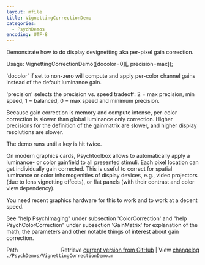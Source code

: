 ```yaml
---
layout: mfile
title: VignettingCorrectionDemo
categories:
  - PsychDemos
encoding: UTF-8
---
```


Demonstrate how to do display devignetting aka per-pixel gain correction.

Usage: VignettingCorrectionDemo([docolor=0][, precision=max]);

'docolor' if set to non-zero will compute and apply per-color channel
gains instead of the default luminance gain.

'precision' selects the precision vs. speed tradeoff: 2 = max precision,
min speed, 1 = balanced, 0 = max speed and minimum precision.

Because gain correction is memory and compute intense, per-color
correction is slower than global luminance only correction. Higher
precisions for the definition of the gainmatrix are slower, and higher
display resolutions are slower.

The demo runs until a key is hit twice.

On modern graphics cards, Psychtoolbox allows to automatically apply a
luminance- or color gainfield to all presented stimuli. Each pixel
location can get individually gain corrected. This is useful to correct
for spatial luminance or color inhomogenities of display devices, e.g.,
video projectors (due to lens vignetting effects), or flat panels (with
their contrast and color view dependency).

You need recent graphics hardware for this to work and to work at a
decent speed.

See "help PsychImaging" under subsection 'ColorCorrection' and "help
PsychColorCorrection" under subsection 'GainMatrix' for explanation of
the math, the parameters and other notable things of interest about gain
correction.



<div class="code_header" style="text-align:right;">
  <span style="float:left;">Path&nbsp;&nbsp;</span> <span class="counter">Retrieve <a href=
  "https://raw.github.com/Psychtoolbox-3/Psychtoolbox-3/beta/./PsychDemos/VignettingCorrectionDemo.m">current version from GitHub</a> | View <a href=
  "https://github.com/Psychtoolbox-3/Psychtoolbox-3/commits/beta/./PsychDemos/VignettingCorrectionDemo.m">changelog</a></span>
</div>
<div class="code">
  <code>./PsychDemos/VignettingCorrectionDemo.m</code>
</div>

